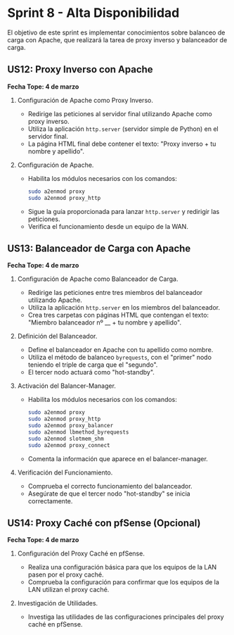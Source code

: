 # Sprint 8 - Alta Disponibilidad

El objetivo de este sprint es implementar conocimientos sobre balanceo de carga con Apache, que realizará la tarea de proxy inverso y balanceador de carga.

## US12: Proxy Inverso con Apache

**Fecha Tope: 4 de marzo**

1. Configuración de Apache como Proxy Inverso.
   - Redirige las peticiones al servidor final utilizando Apache como proxy inverso.
   - Utiliza la aplicación `http.server` (servidor simple de Python) en el servidor final.
   - La página HTML final debe contener el texto: "Proxy inverso + tu nombre y apellido".
   
2. Configuración de Apache.
   - Habilita los módulos necesarios con los comandos:
     ```bash
     sudo a2enmod proxy
     sudo a2enmod proxy_http
     ```
   - Sigue la guía proporcionada para lanzar `http.server` y redirigir las peticiones.
   - Verifica el funcionamiento desde un equipo de la WAN.

## US13: Balanceador de Carga con Apache

**Fecha Tope: 4 de marzo**

1. Configuración de Apache como Balanceador de Carga.
   - Redirige las peticiones entre tres miembros del balanceador utilizando Apache.
   - Utiliza la aplicación `http.server` en los miembros del balanceador.
   - Crea tres carpetas con páginas HTML que contengan el texto: "Miembro balanceador nº __ + tu nombre y apellido".

2. Definición del Balanceador.
   - Define el balanceador en Apache con tu apellido como nombre.
   - Utiliza el método de balanceo `byrequests`, con el "primer" nodo teniendo el triple de carga que el "segundo".
   - El tercer nodo actuará como "hot-standby".
   
3. Activación del Balancer-Manager.
   - Habilita los módulos necesarios con los comandos:
     ```bash
     sudo a2enmod proxy
     sudo a2enmod proxy_http
     sudo a2enmod proxy_balancer
     sudo a2enmod lbmethod_byrequests
     sudo a2enmod slotmem_shm
     sudo a2enmod proxy_connect
     ```
   - Comenta la información que aparece en el balancer-manager.

4. Verificación del Funcionamiento.
   - Comprueba el correcto funcionamiento del balanceador.
   - Asegúrate de que el tercer nodo "hot-standby" se inicia correctamente.

## US14: Proxy Caché con pfSense (Opcional)

**Fecha Tope: 4 de marzo**

1. Configuración del Proxy Caché en pfSense.
   - Realiza una configuración básica para que los equipos de la LAN pasen por el proxy caché.
   - Comprueba la configuración para confirmar que los equipos de la LAN utilizan el proxy caché.

2. Investigación de Utilidades.
   - Investiga las utilidades de las configuraciones principales del proxy caché en pfSense.
